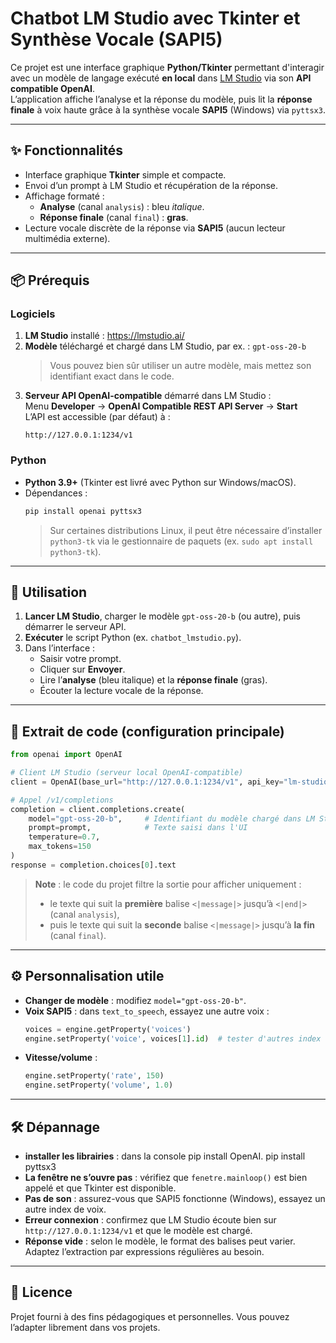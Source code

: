 # Chatbot LM Studio avec Tkinter et Synthèse Vocale (SAPI5)

Ce projet est une interface graphique **Python/Tkinter** permettant d'interagir avec un modèle de langage exécuté **en local** dans [LM Studio](https://lmstudio.ai/) via son **API compatible OpenAI**.  
L’application affiche l’analyse et la réponse du modèle, puis lit la **réponse finale** à voix haute grâce à la synthèse vocale **SAPI5** (Windows) via `pyttsx3`.

---

## ✨ Fonctionnalités
- Interface graphique **Tkinter** simple et compacte.
- Envoi d’un prompt à LM Studio et récupération de la réponse.
- Affichage formaté :
  - **Analyse** (canal `analysis`) : bleu *italique*.
  - **Réponse finale** (canal `final`) : **gras**.
- Lecture vocale discrète de la réponse via **SAPI5** (aucun lecteur multimédia externe).

---

## 📦 Prérequis

### Logiciels
1. **LM Studio** installé : <https://lmstudio.ai/>
2. **Modèle** téléchargé et chargé dans LM Studio, par ex. : `gpt-oss-20-b`  
   > Vous pouvez bien sûr utiliser un autre modèle, mais mettez son identifiant exact dans le code.
3. **Serveur API OpenAI-compatible** démarré dans LM Studio :  
   Menu **Developer** → **OpenAI Compatible REST API Server** → **Start**  
   L’API est accessible (par défaut) à :
   ```
   http://127.0.0.1:1234/v1
   ```

### Python
- **Python 3.9+** (Tkinter est livré avec Python sur Windows/macOS).
- Dépendances :
  ```bash
  pip install openai pyttsx3
  ```
  > Sur certaines distributions Linux, il peut être nécessaire d’installer `python3-tk` via le gestionnaire de paquets (ex. `sudo apt install python3-tk`).

---

## 🚀 Utilisation

1. **Lancer LM Studio**, charger le modèle `gpt-oss-20-b` (ou autre), puis démarrer le serveur API.
2. **Exécuter** le script Python (ex. `chatbot_lmstudio.py`).  
3. Dans l’interface :
   - Saisir votre prompt.
   - Cliquer sur **Envoyer**.
   - Lire l’**analyse** (bleu italique) et la **réponse finale** (gras).
   - Écouter la lecture vocale de la réponse.

---

## 🧩 Extrait de code (configuration principale)

```python
from openai import OpenAI

# Client LM Studio (serveur local OpenAI-compatible)
client = OpenAI(base_url="http://127.0.0.1:1234/v1", api_key="lm-studio")

# Appel /v1/completions
completion = client.completions.create(
    model="gpt-oss-20-b",     # Identifiant du modèle chargé dans LM Studio
    prompt=prompt,            # Texte saisi dans l'UI
    temperature=0.7,
    max_tokens=150
)
response = completion.choices[0].text
```

> **Note** : le code du projet filtre la sortie pour afficher uniquement :
> - le texte qui suit la **première** balise `<|message|>` jusqu’à `<|end|>` (canal `analysis`),
> - puis le texte qui suit la **seconde** balise `<|message|>` jusqu’à **la fin** (canal `final`).

---

## ⚙️ Personnalisation utile

- **Changer de modèle** : modifiez `model="gpt-oss-20-b"`.
- **Voix SAPI5** : dans `text_to_speech`, essayez une autre voix :
  ```python
  voices = engine.getProperty('voices')
  engine.setProperty('voice', voices[1].id)  # tester d'autres index
  ```
- **Vitesse/volume** :
  ```python
  engine.setProperty('rate', 150)
  engine.setProperty('volume', 1.0)
  ```

---

## 🛠️ Dépannage

- **installer les librairies** : dans la console pip install OpenAI. pip install pyttsx3
- **La fenêtre ne s’ouvre pas** : vérifiez que `fenetre.mainloop()` est bien appelé et que Tkinter est disponible.
- **Pas de son** : assurez-vous que SAPI5 fonctionne (Windows), essayez un autre index de voix.
- **Erreur connexion** : confirmez que LM Studio écoute bien sur `http://127.0.0.1:1234/v1` et que le modèle est chargé.
- **Réponse vide** : selon le modèle, le format des balises peut varier. Adaptez l’extraction par expressions régulières au besoin.

---

## 📄 Licence
Projet fourni à des fins pédagogiques et personnelles. Vous pouvez l’adapter librement dans vos projets.
